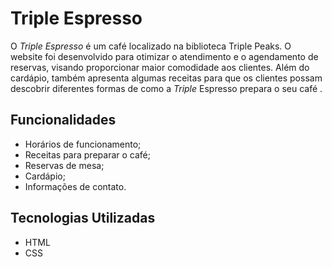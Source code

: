# Triple Espresso

O _Triple Espresso_ é um café localizado na biblioteca Triple Peaks. O website foi desenvolvido para otimizar o atendimento e o agendamento de reservas, visando proporcionar maior comodidade aos clientes. Além do cardápio, também apresenta algumas receitas para que os clientes possam descobrir diferentes formas de como a _Triple_ Espresso prepara o seu café .

## Funcionalidades

- Horários de funcionamento;
- Receitas para preparar o café;
- Reservas de mesa;
- Cardápio;
- Informações de contato.

## Tecnologias Utilizadas

- HTML
- CSS
